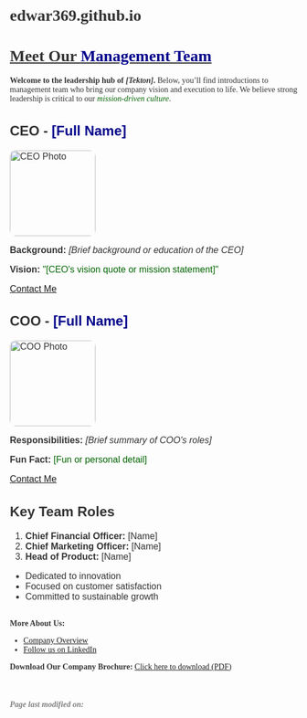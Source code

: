 # edwar369.github.io
<!DOCTYPE html>
<html lang="en">
<head>
  <meta charset="UTF-8">
  <title>Our Management Team</title>
  <style>
    body {
      font-family: 'Georgia', serif;
      color: #333;
      margin: 20px;
    }
    .team-member {
      font-family: 'Arial', sans-serif;
      font-size: 16px;
      margin-bottom: 30px;
    }
    .highlight {
      color: darkblue;
    }
    .secondary {
      color: darkgreen;
    }
    .small-text {
      font-size: 12px;
    }
    img {
      width: 150px;
      height: auto;
      border-radius: 10px;
    }
    .footer {
      font-size: 14px;
      margin-top: 50px;
      color: gray;
    }
  </style>
</head>
<body>

  <h1><u>Meet Our <span class="highlight">Management Team</span></u></h1>

  <p><b>Welcome to the leadership hub of <i>[Tekton]</i>.</b> Below, you’ll find introductions to management team who bring our company vision and execution to life. We believe strong leadership is critical to our <span class="secondary"><i>mission-driven culture</i></span>.</p>

  <div class="team-member">
    <h2>CEO - <span class="highlight">[Full Name]</span></h2>
    <img src="[path_to_CEO_image.jpg]" alt="CEO Photo">
    <p><b>Background:</b> <i>[Brief background or education of the CEO]</i></p>
    <p><b>Vision:</b> <span class="secondary">"[CEO's vision quote or mission statement]"</span></p>
    <a href="mailto:ceo@example.com">Contact Me</a>
  </div>

  <div class="team-member">
    <h2>COO - <span class="highlight">[Full Name]</span></h2>
    <img src="[path_to_COO_image.jpg]" alt="COO Photo">
    <p><b>Responsibilities:</b> <i>[Brief summary of COO's roles]</i></p>
    <p><b>Fun Fact:</b> <span class="secondary">[Fun or personal detail]</span></p>
    <a href="mailto:coo@example.com">Contact Me</a>
  </div>

  <div class="team-member">
    <h2>Key Team Roles</h2>
    <ol>
      <li><b>Chief Financial Officer:</b> [Name]</li>
      <li><b>Chief Marketing Officer:</b> [Name]</li>
      <li><b>Head of Product:</b> [Name]</li>
    </ol>
    <ul>
      <li>Dedicated to innovation</li>
      <li>Focused on customer satisfaction</li>
      <li>Committed to sustainable growth</li>
    </ul>
  </div>

  <p><b>More About Us:</b></p>
  <ul>
    <li><a href="about.html">Company Overview</a></li>
    <li><a href="https://www.linkedin.com/company/[YourCompany]" target="_blank">Follow us on LinkedIn</a></li>
  </ul>

  <p><b>Download Our Company Brochure:</b> <a href="files/company_brochure.pdf" download>Click here to download (PDF)</a></p>

  <div class="footer">
    <p><b><i>Page last modified on:</i></b> <script>document.write(new Date().toLocaleDateString());</script></p>
  </div>

</body>
</html>

